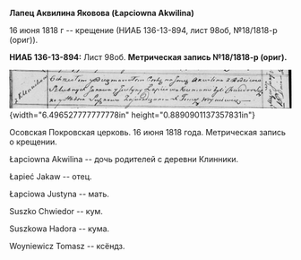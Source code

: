 **Лапец Аквилина Яковова (Łapciowna Akwilina)**

16 июня 1818 г -- крещение (НИАБ 136-13-894, лист 98об, №18/1818-р
(ориг)).

**НИАБ 136-13-894:** Лист 98об. **Метрическая запись №18/1818-р
(ориг).**

![](./media/57208a38a1d26e7c84c678b6b860ae9bc1d082d5.png){width="6.496527777777778in"
height="0.8890901137357831in"}

Осовская Покровская церковь. 16 июня 1818 года. Метрическая запись о
крещении.

Łapciowna Akwilina -- дочь родителей с деревни Клинники.

Łapieć Jakaw -- отец.

Łapciowa Justyna -- мать.

Suszko Chwiedor -- кум.

Suszkowa Hadora -- кума.

Woyniewicz Tomasz -- ксёндз.
